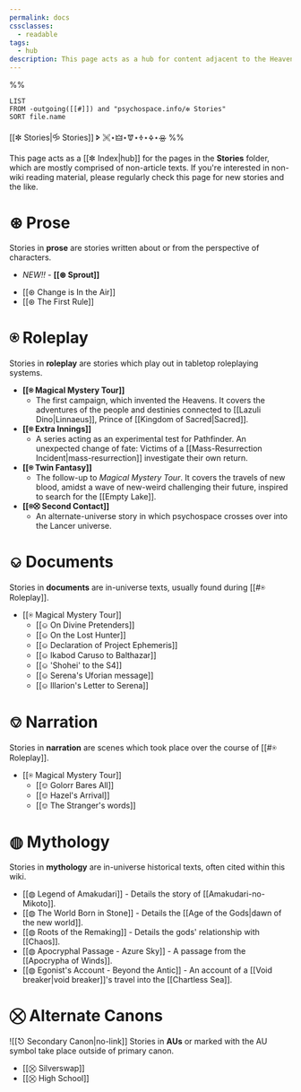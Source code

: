 ```yaml
---
permalink: docs
cssclasses:
  - readable
tags:
  - hub
description: This page acts as a hub for content adjacent to the Heavens. If you're interested in non-wiki reading material, please regularly check this page for new stories and the like.
---
```

%%
```dataview
LIST
FROM -outgoing([[#]]) and "psychospace.info/✼ Stories"
SORT file.name
```

[[✼ Stories|🝰 Stories]] 🢖 🙪⋆🜲⋆🝩⋆🜞⋆🜍⋆🝮
%%

This page acts as a [[✼ Index|hub]] for the pages in the **Stories** folder, which are mostly comprised of non-article texts. If you're interested in non-wiki reading material, please regularly check this page for new stories and the like.
# ⊛ Prose
Stories in **prose** are stories written about or from the perspective of characters.

- *NEW!!* - **[[⊛ Sprout]]**
* [[⊛ Change is In the Air]]
* [[⊛ The First Rule]]

# ⍟ Roleplay
Stories in **roleplay** are stories which play out in tabletop roleplaying systems.

* **[[⍟ Magical Mystery Tour]]** 
    * The first campaign, which invented the Heavens. It covers the adventures of the people and destinies connected to [[Lazuli Dino|Linnaeus]], Prince of [[Kingdom of Sacred|Sacred]].
* **[[⍟ Extra Innings]]** 
    * A series acting as an experimental test for Pathfinder. An unexpected change of fate: Victims of a [[Mass-Resurrection Incident|mass-resurrection]] investigate their own return.
* **[[⍟ Twin Fantasy]]** 
    * The follow-up to *Magical Mystery Tour*. It covers the travels of new blood, amidst a wave of new-weird challenging their future, inspired to search for the [[Empty Lake]].
* **[[⍟⛒ Second Contact]]** 
    * An alternate-universe story in which psychospace crosses over into the Lancer universe.
# ⎉ Documents
Stories in **documents** are in-universe texts, usually found during [[#⍟ Roleplay]].

* [[⍟ Magical Mystery Tour]]
    * [[⎉ On Divine Pretenders]]
    * [[⎉ On the Lost Hunter]]
    * [[⎉ Declaration of Project Ephemeris]]
    * [[⎉ Ikabod Caruso to Balthazar]]
    * [[⎉ 'Shohei' to the S4]]
    * [[⎉ Serena's Uforian message]]
    * [[⎉ Illarion's Letter to Serena]]
# ⎊ Narration
Stories in **narration** are scenes which took place over the course of [[#⍟ Roleplay]].

* [[⍟ Magical Mystery Tour]]
    * [[⎊ Golorr Bares All]]
    * [[⎊ Hazel's Arrival]]
    * [[⎊ The Stranger's words]]

# ◍ Mythology
Stories in **mythology** are in-universe historical texts, often cited within this wiki.

* [[◍ Legend of Amakudari]] - Details the story of [[Amakudari-no-Mikoto]].
* [[◍ The World Born in Stone]] - Details the [[Age of the Gods|dawn of the new world]].
* [[◍ Roots of the Remaking]] - Details the gods' relationship with [[Chaos]].
* [[◍ Apocryphal Passage - Azure Sky]] - A passage from the [[Apocrypha of Winds]].
* [[◍ Egonist's Account - Beyond the Antic]] - An account of a [[Void breaker|void breaker]]'s travel into the [[Chartless Sea]].

# ⛒ Alternate Canons
![[⎋ Secondary Canon|no-link]]
Stories in **AUs** or marked with the AU symbol take place outside of primary canon.

* [[⛒ Silverswap]]
* [[⛒ High School]]